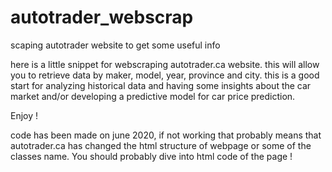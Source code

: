 # autotrader_webscrap
scaping autotrader website to get some useful info

here is a little snippet for webscraping autotrader.ca website.
this will allow you to retrieve data by maker, model, year, province and city.
this is a good start for analyzing historical data and having some insights about the car market and/or developing a predictive model for car price prediction.

Enjoy !



code has been made on june 2020, if not working that probably means that autotrader.ca has changed the html structure of webpage or some of the classes name. You should probably dive into html code of the page !

